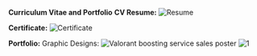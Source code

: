 **Curriculum Vitae and Portfolio**
**CV Resume:**
![Resume](https://user-images.githubusercontent.com/115260538/194708382-f2c4aec4-0db8-4957-a9ad-3a09ba80187e.png)

**Certificate:**
![Certificate](https://user-images.githubusercontent.com/115260538/194708391-b2992006-248c-4f4e-84b3-59a58036ab06.png)


**Portfolio:**
Graphic Designs:
![Valorant boosting service sales poster](https://user-images.githubusercontent.com/115260538/194704943-4849351c-e96a-48ee-a3cb-85d89d4eb323.png)
![1](https://user-images.githubusercontent.com/115260538/194704957-84547280-a667-4319-bb87-adf1376a8ad8.png)
